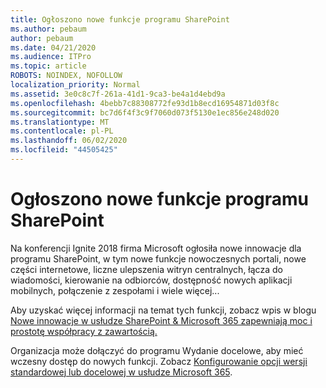 ```yaml
---
title: Ogłoszono nowe funkcje programu SharePoint
ms.author: pebaum
author: pebaum
ms.date: 04/21/2020
ms.audience: ITPro
ms.topic: article
ROBOTS: NOINDEX, NOFOLLOW
localization_priority: Normal
ms.assetid: 3e0c8c7f-261a-41d1-9ca3-be4a1d4ebd9a
ms.openlocfilehash: 4bebb7c88308772fe93d1b8ecd16954871d03f8c
ms.sourcegitcommit: bc7d6f4f3c9f7060d073f5130e1ec856e248d020
ms.translationtype: MT
ms.contentlocale: pl-PL
ms.lasthandoff: 06/02/2020
ms.locfileid: "44505425"
---
```

# <a name="sharepoint-new-features-announced"></a>Ogłoszono nowe funkcje programu SharePoint

Na konferencji Ignite 2018 firma Microsoft ogłosiła nowe innowacje dla programu SharePoint, w tym nowe funkcje nowoczesnych portali, nowe części internetowe, liczne ulepszenia witryn centralnych, łącza do wiadomości, kierowanie na odbiorców, dostępność nowych aplikacji mobilnych, połączenie z zespołami i wiele więcej...
  
Aby uzyskać więcej informacji na temat tych funkcji, zobacz wpis w blogu [Nowe innowacje w usłudze SharePoint &amp; Microsoft 365 zapewniają moc i prostotę współpracy z zawartością.](https://go.microsoft.com/fwlink/?linkid=2026502)
  
Organizacja może dołączyć do programu Wydanie docelowe, aby mieć wczesny dostęp do nowych funkcji. Zobacz [Konfigurowanie opcji wersji standardowej lub docelowej w usłudze Microsoft 365](https://docs.microsoft.com/microsoft-365/admin/manage/release-options-in-office-365).
